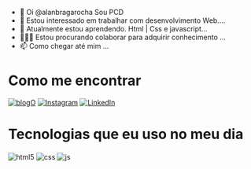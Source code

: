 - 👋 Oi  @alanbragarocha Sou PCD
- 👀 Estou interessado em trabalhar com desenvolvimento Web....
- 🌱 Atualmente estou aprendendo. Html | Css e javascript...
- 👨🏻‍💼 Estou procurando colaborar para adquirir conhecimento ...
- 📫 Como chegar até mim ...

<h1>Como me encontrar</h1>

[![blogO](https://img.shields.io/badge/Facebook-1877F2?style=for-the-badge&logo=facebook&logoColor=white)](https://www.facebook.com/alanbragarocha1)
[![Instagram](https://img.shields.io/badge/Instagram-E4405F?style=for-the-badge&logo=instagram&logoColor=white)](https://www.instagram.com/alanbragarocha/)
[![LinkedIn](https://img.shields.io/badge/LinkedIn-0077B5?style=for-the-badge&logo=linkedin&logoColor=white)](https://www.linkedin.com/in/alan-daumas-braga-rocha-pcd-50ab8927a/)

<h1>Tecnologias que eu uso no meu dia</h1>

<div style="display: inline_block">
  <img align="center" alt="html5" src="https://img.shields.io/badge/HTML5-E34F26?style=for-the-badge&logo=html5&logoColor=white" />
  <img align="center" alt="css" src="https://img.shields.io/badge/CSS3-1572B6?style=for-the-badge&logo=css3&logoColor=white" />
  <img align="center" alt="js" src="https://img.shields.io/badge/JavaScript-F7DF1E?style=for-the-badge&logo=javascript&logoColor=black" />
